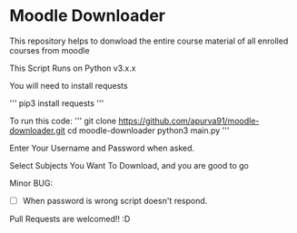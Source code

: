 # Moodle Downloader
This repository helps to donwload the entire course material of all enrolled courses from moodle

This Script Runs on Python v3.x.x

You will need to install requests

'''
pip3 install requests
'''

To run this code:
'''
git clone https://github.com/apurva91/moodle-downloader.git
cd moodle-downloader
python3 main.py
'''

Enter Your Username and Password when asked.

Select Subjects You Want To Download, and you are good to go

Minor BUG:
-[ ] When password is wrong script doesn't respond.

Pull Requests are welcomed!! :D